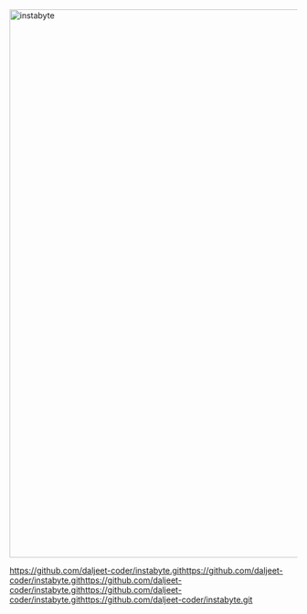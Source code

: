 <img width="960" alt="instabyte" src="https://user-images.githubusercontent.com/80110392/221778545-da22eb7d-5151-49c2-9c4e-3804326bc60c.png">

https://github.com/daljeet-coder/instabyte.githttps://github.com/daljeet-coder/instabyte.githttps://github.com/daljeet-coder/instabyte.githttps://github.com/daljeet-coder/instabyte.githttps://github.com/daljeet-coder/instabyte.git
